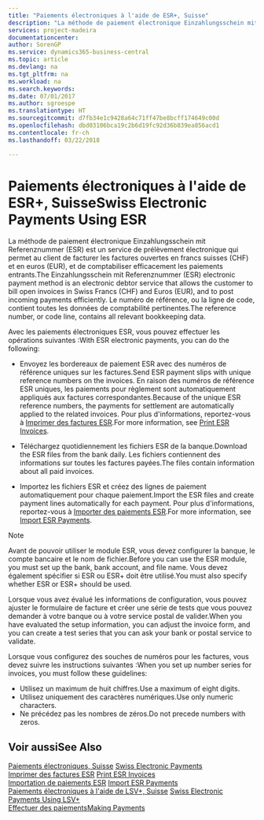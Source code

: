 ```yaml
---
title: "Paiements électroniques à l'aide de ESR+, Suisse"
description: "La méthode de paiement électronique Einzahlungsschein mit Referenznummer (ESR) est un service de prélèvement électronique qui permet au client de facturer les factures ouvertes en francs suisses (CHF) et en euros (EUR), et de comptabiliser efficacement les paiements entrants."
services: project-madeira
documentationcenter: 
author: SorenGP
ms.service: dynamics365-business-central
ms.topic: article
ms.devlang: na
ms.tgt_pltfrm: na
ms.workload: na
ms.search.keywords: 
ms.date: 07/01/2017
ms.author: sgroespe
ms.translationtype: HT
ms.sourcegitcommit: d7fb34e1c9428a64c71ff47be8bcff174649c00d
ms.openlocfilehash: dbd03106bca19c2b6d19fc92d36b839ea856acd1
ms.contentlocale: fr-ch
ms.lasthandoff: 03/22/2018

---
```

# <a name="swiss-electronic-payments-using-esr"></a><span data-ttu-id="68bcf-103">Paiements électroniques à l'aide de ESR+, Suisse</span><span class="sxs-lookup"><span data-stu-id="68bcf-103">Swiss Electronic Payments Using ESR</span></span>
<span data-ttu-id="68bcf-104">La méthode de paiement électronique Einzahlungsschein mit Referenznummer (ESR) est un service de prélèvement électronique qui permet au client de facturer les factures ouvertes en francs suisses (CHF) et en euros (EUR), et de comptabiliser efficacement les paiements entrants.</span><span class="sxs-lookup"><span data-stu-id="68bcf-104">The Einzahlungsschein mit Referenznummer (ESR) electronic payment method is an electronic debtor service that allows the customer to bill open invoices in Swiss Francs (CHF) and Euros (EUR), and to post incoming payments efficiently.</span></span> <span data-ttu-id="68bcf-105">Le numéro de référence, ou la ligne de code, contient toutes les données de comptabilité pertinentes.</span><span class="sxs-lookup"><span data-stu-id="68bcf-105">The reference number, or code line, contains all relevant bookkeeping data.</span></span>  

<span data-ttu-id="68bcf-106">Avec les paiements électroniques ESR, vous pouvez effectuer les opérations suivantes :</span><span class="sxs-lookup"><span data-stu-id="68bcf-106">With ESR electronic payments, you can do the following:</span></span>  

- <span data-ttu-id="68bcf-107">Envoyez les bordereaux de paiement ESR avec des numéros de référence uniques sur les factures.</span><span class="sxs-lookup"><span data-stu-id="68bcf-107">Send ESR payment slips with unique reference numbers on the invoices.</span></span> <span data-ttu-id="68bcf-108">En raison des numéros de référence ESR uniques, les paiements pour règlement sont automatiquement appliqués aux factures correspondantes.</span><span class="sxs-lookup"><span data-stu-id="68bcf-108">Because of the unique ESR reference numbers, the payments for settlement are automatically applied to the related invoices.</span></span> <span data-ttu-id="68bcf-109">Pour plus d'informations, reportez-vous à [Imprimer des factures ESR](how-to-print-esr-invoices.md).</span><span class="sxs-lookup"><span data-stu-id="68bcf-109">For more information, see [Print ESR Invoices](how-to-print-esr-invoices.md).</span></span>  

- <span data-ttu-id="68bcf-110">Téléchargez quotidiennement les fichiers ESR de la banque.</span><span class="sxs-lookup"><span data-stu-id="68bcf-110">Download the ESR files from the bank daily.</span></span> <span data-ttu-id="68bcf-111">Les fichiers contiennent des informations sur toutes les factures payées.</span><span class="sxs-lookup"><span data-stu-id="68bcf-111">The files contain information about all paid invoices.</span></span>  

- <span data-ttu-id="68bcf-112">Importez les fichiers ESR et créez des lignes de paiement automatiquement pour chaque paiement.</span><span class="sxs-lookup"><span data-stu-id="68bcf-112">Import the ESR files and create payment lines automatically for each payment.</span></span> <span data-ttu-id="68bcf-113">Pour plus d'informations, reportez-vous à [Importer des paiements ESR](how-to-import-esr-payments.md).</span><span class="sxs-lookup"><span data-stu-id="68bcf-113">For more information, see [Import ESR Payments](how-to-import-esr-payments.md).</span></span>  

> [!NOTE]  
>  <span data-ttu-id="68bcf-114">Avant de pouvoir utiliser le module ESR, vous devez configurer la banque, le compte bancaire et le nom de fichier.</span><span class="sxs-lookup"><span data-stu-id="68bcf-114">Before you can use the ESR module, you must set up the bank, bank account, and file name.</span></span> <span data-ttu-id="68bcf-115">Vous devez également spécifier si ESR ou ESR+ doit être utilisé.</span><span class="sxs-lookup"><span data-stu-id="68bcf-115">You must also specify whether ESR or ESR+ should be used.</span></span>

<span data-ttu-id="68bcf-116">Lorsque vous avez évalué les informations de configuration, vous pouvez ajuster le formulaire de facture et créer une série de tests que vous pouvez demander à votre banque ou à votre service postal de valider.</span><span class="sxs-lookup"><span data-stu-id="68bcf-116">When you have evaluated the setup information, you can adjust the invoice form, and you can create a test series that you can ask your bank or postal service to validate.</span></span>  

<span data-ttu-id="68bcf-117">Lorsque vous configurez des souches de numéros pour les factures, vous devez suivre les instructions suivantes :</span><span class="sxs-lookup"><span data-stu-id="68bcf-117">When you set up number series for invoices, you must follow these guidelines:</span></span>  

- <span data-ttu-id="68bcf-118">Utilisez un maximum de huit chiffres.</span><span class="sxs-lookup"><span data-stu-id="68bcf-118">Use a maximum of eight digits.</span></span>  
- <span data-ttu-id="68bcf-119">Utilisez uniquement des caractères numériques.</span><span class="sxs-lookup"><span data-stu-id="68bcf-119">Use only numeric characters.</span></span>  
- <span data-ttu-id="68bcf-120">Ne précédez pas les nombres de zéros.</span><span class="sxs-lookup"><span data-stu-id="68bcf-120">Do not precede numbers with zeros.</span></span>  

## <a name="see-also"></a><span data-ttu-id="68bcf-121">Voir aussi</span><span class="sxs-lookup"><span data-stu-id="68bcf-121">See Also</span></span>  
 <span data-ttu-id="68bcf-122">[Paiements électroniques, Suisse](swiss-electronic-payments.md) </span><span class="sxs-lookup"><span data-stu-id="68bcf-122">[Swiss Electronic Payments](swiss-electronic-payments.md) </span></span>  
 <span data-ttu-id="68bcf-123">[Imprimer des factures ESR](how-to-print-esr-invoices.md) </span><span class="sxs-lookup"><span data-stu-id="68bcf-123">[Print ESR Invoices](how-to-print-esr-invoices.md) </span></span>  
 <span data-ttu-id="68bcf-124">[Importation de paiements ESR](how-to-import-esr-payments.md) </span><span class="sxs-lookup"><span data-stu-id="68bcf-124">[Import ESR Payments](how-to-import-esr-payments.md) </span></span>  
 <span data-ttu-id="68bcf-125">[Paiements électroniques à l'aide de LSV+, Suisse](swiss-electronic-payments-using-lsv-.md) </span><span class="sxs-lookup"><span data-stu-id="68bcf-125">[Swiss Electronic Payments Using LSV+](swiss-electronic-payments-using-lsv-.md) </span></span>  
 [<span data-ttu-id="68bcf-126">Effectuer des paiements</span><span class="sxs-lookup"><span data-stu-id="68bcf-126">Making Payments</span></span>](../../payables-make-payments.md)

